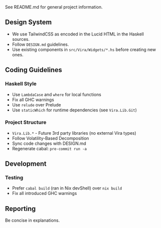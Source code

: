 See README.md for general project information.

## Design System

- We use TailwindCSS as encoded in the Lucid HTML in the Haskell sources.
- Follow `DESIGN.md` guidelines. 
- Use existing components in `src/Vira/Widgets/*.hs` before creating new ones.

## Coding Guidelines

### Haskell Style
- Use `LambdaCase` and `where` for local functions
- Fix all GHC warnings
- Use `relude` over Prelude
- Use `staticWhich` for runtime dependencies (see `Vira.Lib.Git`)

### Project Structure
- `Vira.Lib.*` - Future 3rd party libraries (no external Vira types)
- Follow Volatility-Based Decomposition
- Sync code changes with DESIGN.md
- Regenerate cabal: `pre-commit run -a`

## Development

### Testing
- Prefer `cabal build` (ran in Nix devShell) over `nix build`
- Fix all introduced GHC warnings

## Reporting

Be concise in explanations.